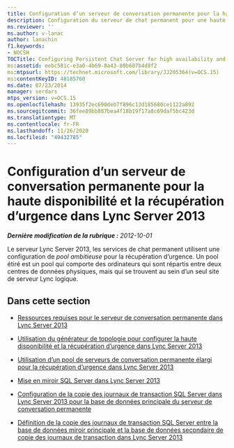 ```yaml
---
title: Configuration d’un serveur de conversation permanente pour la haute disponibilité et la récupération d’urgence
description: Configuration du serveur de chat permanent pour une haute disponibilité et une reprise après sinistre.
ms.reviewer: ''
ms.author: v-lanac
author: lanachin
f1.keywords:
- NOCSH
TOCTitle: Configuring Persistent Chat Server for high availability and disaster recovery
ms:assetid: eebc581c-e3a0-4b69-8a43-80b607b4d8f2
ms:mtpsurl: https://technet.microsoft.com/library/JJ205364(v=OCS.15)
ms:contentKeyID: 48185760
ms.date: 07/23/2014
manager: serdars
mtps_version: v=OCS.15
ms.openlocfilehash: 13935f2ec690deb7f896c13d185680ce1122a892
ms.sourcegitcommit: 36fee89bb887bea4f18b19f17a8c69daf5bc423d
ms.translationtype: MT
ms.contentlocale: fr-FR
ms.lasthandoff: 11/26/2020
ms.locfileid: "49432785"
---
```

# <a name="configuring-persistent-chat-server-for-high-availability-and-disaster-recovery-in-lync-server-2013"></a>Configuration d’un serveur de conversation permanente pour la haute disponibilité et la récupération d’urgence dans Lync Server 2013

<div data-xmlns="http://www.w3.org/1999/xhtml">

<div class="topic" data-xmlns="http://www.w3.org/1999/xhtml" data-msxsl="urn:schemas-microsoft-com:xslt" data-cs="https://msdn.microsoft.com/">

<div data-asp="https://msdn2.microsoft.com/asp">



</div>

<div id="mainSection">

<div id="mainBody">

<span> </span>

_**Dernière modification de la rubrique :** 2012-10-01_

Le serveur Lync Server 2013, les services de chat permanent utilisent une configuration de *pool ambitieuse* pour la récupération d’urgence. Un pool étiré est un pool qui comporte des ordinateurs qui sont répartis entre deux centres de données physiques, mais qui se trouvent au sein d’un seul site de serveur Lync logique.

<div>

## <a name="in-this-section"></a>Dans cette section

  - [Ressources requises pour le serveur de conversation permanente dans Lync Server 2013](lync-server-2013-required-resources-for-persistent-chat-server.md)

  - [Utilisation du générateur de topologie pour configurer la haute disponibilité et la récupération d’urgence dans Lync Server 2013](lync-server-2013-using-topology-builder-to-configure-high-availability-and-disaster-recovery.md)

  - [Utilisation d’un pool de serveurs de conversation permanente élargi pour la récupération d’urgence dans Lync Server 2013](lync-server-2013-using-a-stretched-persistent-chat-server-pool-for-disaster-recovery.md)

  - [Mise en miroir SQL Server dans Lync Server 2013](lync-server-2013-sql-server-mirroring.md)

  - [Configuration de la copie des journaux de transaction SQL Server dans Lync Server 2013 pour la base de données principale du serveur de conversation permanente](lync-server-2013-setting-up-sql-server-log-shipping-for-the-persistent-chat-server-primary-database.md)

  - [Définition de la copie des journaux de transaction SQL Server entre la base de données miroir principale et la base de données secondaire de copie des journaux de transaction dans Lync Server 2013](lync-server-2013-set-up-log-shipping-secondary-database.md)

</div>

</div>

<span> </span>

</div>

</div>

</div>

